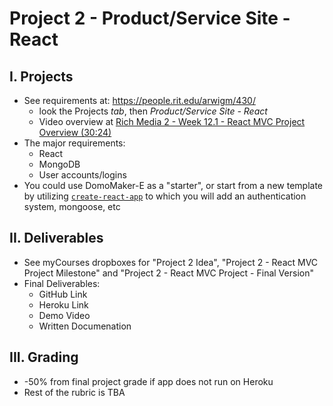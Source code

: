 # Project 2 - Product/Service Site - React

## I. Projects
- See requirements at: https://people.rit.edu/arwigm/430/
  - look the Projects *tab*, then *Product/Service Site - React*
  - Video overview at [Rich Media 2 - Week 12.1 - React MVC Project Overview (30:24)](https://www.youtube.com/watch?v=Kl1II4VpgOE)
- The major requirements:
  - React
  - MongoDB
  - User accounts/logins
- You could use DomoMaker-E as a "starter", or start from a new template by utilizing [`create-react-app`](https://reactjs.org/docs/create-a-new-react-app.html) to which you will add an authentication system, mongoose, etc

## II. Deliverables

- See myCourses dropboxes for "Project 2 Idea", "Project 2 - React MVC Project Milestone" and "Project 2 - React MVC Project - Final Version"
- Final Deliverables:
  - GitHub Link
  - Heroku Link
  - Demo Video
  - Written Documenation

## III. Grading
- -50% from final project grade if app does not run on Heroku
- Rest of the rubric is TBA
